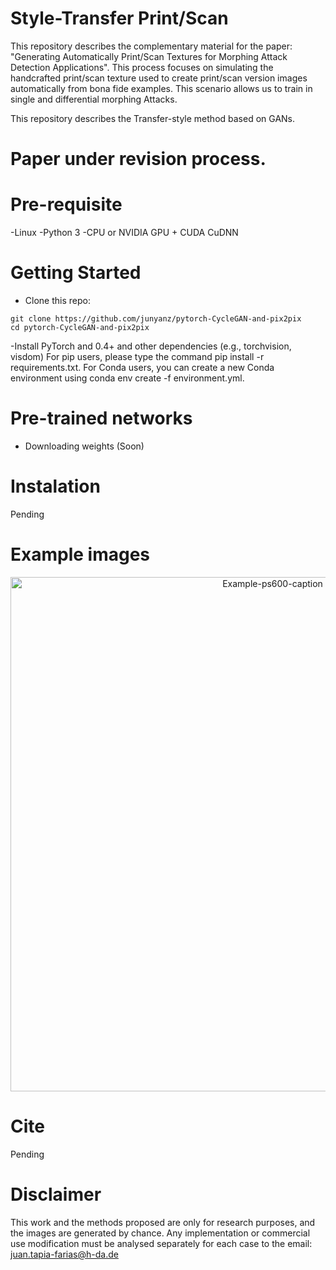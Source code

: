 # Style-Transfer Print/Scan
This repository describes the complementary material for the paper: "Generating Automatically Print/Scan Textures for Morphing Attack Detection Applications". This process focuses on simulating the handcrafted print/scan texture used to create print/scan version images automatically from bona fide examples. This scenario allows us to train in single and differential morphing Attacks. 

This repository describes the Transfer-style method based on GANs.

# Paper under revision process.

# Pre-requisite
-Linux
-Python 3
-CPU or NVIDIA GPU + CUDA CuDNN

# Getting Started
- Clone this repo:
```
git clone https://github.com/junyanz/pytorch-CycleGAN-and-pix2pix
cd pytorch-CycleGAN-and-pix2pix
```
-Install PyTorch and 0.4+ and other dependencies (e.g., torchvision, visdom)
For pip users, please type the command pip install -r requirements.txt.
For Conda users, you can create a new Conda environment using conda env create -f environment.yml.

# Pre-trained networks
  - Downloading weights (Soon)

# Instalation
Pending

# Example images
<p align="center">
<img width="823" alt="Example-ps600-caption" src="https://github.com/jedota/Style-Transfer-PS600/assets/45126159/577164af-6b85-46ca-bc4c-cf5dac331042">
</p>


# Cite
Pending

# Disclaimer
This work and the methods proposed are only for research purposes, and the images are generated by chance. Any implementation or commercial use modification must be analysed separately for each case to the email: juan.tapia-farias@h-da.de 
